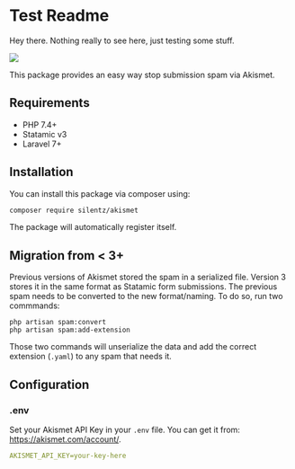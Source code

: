 # Test Readme

Hey there. Nothing really to see here, just testing some stuff.

<img src="/pink.png">

This package provides an easy way stop submission spam via Akismet.

## Requirements

* PHP 7.4+
* Statamic v3
* Laravel 7+

## Installation

You can install this package via composer using:

```bash
composer require silentz/akismet
```

The package will automatically register itself.

## Migration from < 3+

Previous versions of Akismet stored the spam in a serialized file. Version 3 stores it in the same format as Statamic form submissions. The previous spam needs to be converted to the new format/naming. To do so, run two commmands:

```
php artisan spam:convert
php artisan spam:add-extension
```

Those two commands will unserialize the data and add the correct extension (`.yaml`) to any spam that needs it.

## Configuration

### .env
Set your Akismet API Key in your `.env` file. You can get it from: https://akismet.com/account/.

```yaml
AKISMET_API_KEY=your-key-here
```
